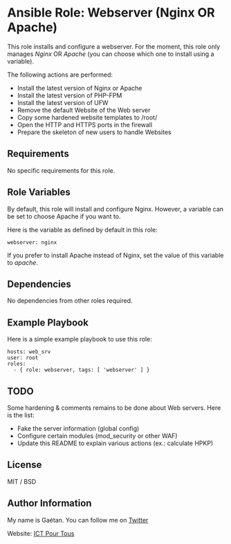 Ansible Role: Webserver (Nginx OR Apache)
=========

This role installs and configure a webserver. For the moment, this role only manages *Nginx* OR *Apache* (you can choose which one to install using a variable).

The following actions are performed:
- Install the latest version of Nginx or Apache
- Install the latest version of PHP-FPM
- Install the latest version of UFW
- Remove the default Website of the Web server
- Copy some hardened website templates to /root/
- Open the HTTP and HTTPS ports in the firewall
- Prepare the skeleton of new users to handle Websites

Requirements
------------

No specific requirements for this role.


Role Variables
--------------

By default, this role will install and configure Nginx. However, a variable can be set to choose Apache if you want to.

Here is the variable as defined by default in this role:

```
webserver: nginx
```

If you prefer to install Apache instead of Nginx, set the value of this variable to *apache*.


Dependencies
------------

No dependencies from other roles required.


Example Playbook
----------------

Here is a simple example playbook to use this role:

```
hosts: web_srv
user: root
roles:
  - { role: webserver, tags: [ 'webserver' ] }
```

TODO
----

Some hardening & comments remains to be done about Web servers. Here is the list:

- Fake the server information (global config)
- Configure certain modules (mod_security or other WAF)
- Update this README to explain various actions (ex.: calculate HPKP)


License
-------

MIT / BSD

Author Information
------------------

My name is Gaétan. You can follow me on [Twitter](https://twitter.com/gaetanict)

Website: [ICT Pour Tous](https://www.ictpourtous.com)
